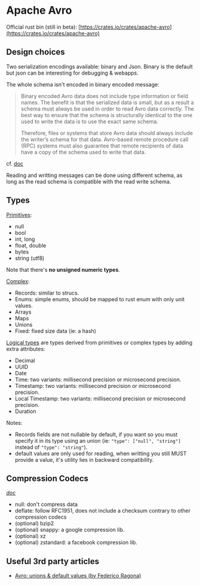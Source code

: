 # Apache Avro

Official rust bin (still in beta): [https://crates.io/crates/apache-avro](https://crates.io/crates/apache-avro)


## Design choices

Two serialization encodings available: binary and Json. Binary is the default but json can be interesting for debugging & webapps.

The whole schema isn't encoded in binary encoded message:
> Binary encoded Avro data does not include type information or field names. The benefit is that the serialized data is small, but as a result a schema must always be used in order to read Avro data correctly.
> The best way to ensure that the schema is structurally identical to the one used to write the data is to use the exact same schema.
> 
> Therefore, files or systems that store Avro data should always include the writer’s schema for that data. Avro-based remote procedure call (RPC) systems must also guarantee that remote recipients of data have a copy of the schema used to write that data.

cf. [doc](https://avro.apache.org/docs/1.11.1/specification/#data-serialization-and-deserialization)


Reading and writting messages can be done using different schema, as long as the read schema is compatible with the read write schema.


## Types

[Primitives](https://avro.apache.org/docs/1.11.1/specification/#primitive-types-1):
* null
* bool
* int, long
* float, double
* bytes
* string (utf8)

Note that there's **no unsigned numeric types**.

[Complex](https://avro.apache.org/docs/1.11.1/specification/#complex-types-1):
* Records: similar to strucs.
* Enums: simple enums, should be mapped to rust enum with only unit values.
* Arrays
* Maps
* Unions
* Fixed: fixed size data (ie: a hash)

[Logical types](https://avro.apache.org/docs/1.11.1/specification/#logical-types) are types derived from primitives or complex types by adding extra attributes:
* Decimal
* UUID
* Date
* Time: two variants: millisecond precision or microsecond precision.
* Timestamp: two variants: millisecond precision or microsecond precision.
* Local Timestamp: two variants: millisecond precision or microsecond precision.
* Duration

Notes:
* Records fields are not nullable by default, if you want so you must specify it in its type using an union (ie: `"type": ["null", "string"]` instead of `"type": "string"`).
* default values are only used for reading, when writting you still MUST provide a value, it's utility lies in backward compatibility.

## Compression Codecs

_[doc](https://avro.apache.org/docs/1.11.1/specification/#required-codecs)_

* null: don't compress data
* deflate: follow RFC1951, does not include a checksum contrary to other compression codecs
* (optional) bzip2
* (optional) snappy: a google compression lib.
* (optional) xz
* (optional) zstandard: a facebook compression lib.

## Useful 3rd party articles
* [Avro: unions & default values (by Federico Ragona)](https://federico.is/posts/2020/07/30/avro-unions-and-default-values/)
